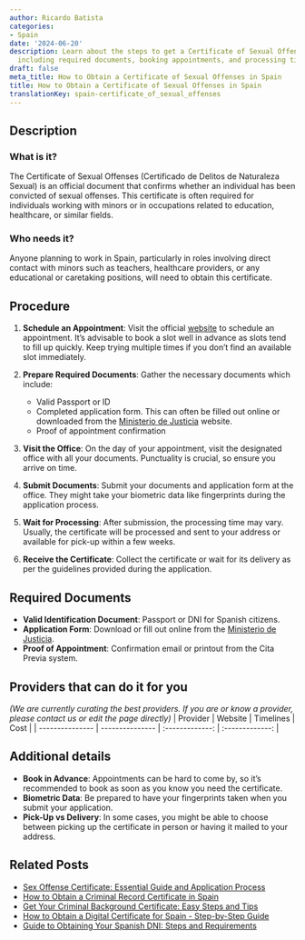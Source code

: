 ```yaml
---
author: Ricardo Batista
categories:
- Spain
date: '2024-06-20'
description: Learn about the steps to get a Certificate of Sexual Offenses in Spain,
  including required documents, booking appointments, and processing times.
draft: false
meta_title: How to Obtain a Certificate of Sexual Offenses in Spain
title: How to Obtain a Certificate of Sexual Offenses in Spain
translationKey: spain-certificate_of_sexual_offenses
---
```





## Description
### What is it?
The Certificate of Sexual Offenses (Certificado de Delitos de Naturaleza Sexual) is an official document that confirms whether an individual has been convicted of sexual offenses. This certificate is often required for individuals working with minors or in occupations related to education, healthcare, or similar fields.

### Who needs it?
Anyone planning to work in Spain, particularly in roles involving direct contact with minors such as teachers, healthcare providers, or any educational or caretaking positions, will need to obtain this certificate.

## Procedure
1. **Schedule an Appointment**: Visit the official [website](https://www.mjusticia.gob.es/es/ciudadania/tramites/certificado-delitos) to schedule an appointment. It’s advisable to book a slot well in advance as slots tend to fill up quickly. Keep trying multiple times if you don’t find an available slot immediately.

2. **Prepare Required Documents**: Gather the necessary documents which include:
   - Valid Passport or ID
   - Completed application form. This can often be filled out online or downloaded from the [Ministerio de Justicia](https://www.mjusticia.gob.es) website.
   - Proof of appointment confirmation

3. **Visit the Office**: On the day of your appointment, visit the designated office with all your documents. Punctuality is crucial, so ensure you arrive on time.

4. **Submit Documents**: Submit your documents and application form at the office. They might take your biometric data like fingerprints during the application process.

5. **Wait for Processing**: After submission, the processing time may vary. Usually, the certificate will be processed and sent to your address or available for pick-up within a few weeks.

6. **Receive the Certificate**: Collect the certificate or wait for its delivery as per the guidelines provided during the application.

## Required Documents
- **Valid Identification Document**: Passport or DNI for Spanish citizens.
- **Application Form**: Download or fill out online from the [Ministerio de Justicia](https://www.mjusticia.gob.es/es/ciudadania/tramites/certificado-delitos).
- **Proof of Appointment**: Confirmation email or printout from the Cita Previa system.

## Providers that can do it for you
_(We are currently curating the best providers. If you are or know a provider, please contact us or edit the page directly)_
| Provider        |     Website     |     Timelines    |       Cost      |
| --------------- | --------------- |  :-------------: | :-------------: |

## Additional details
- **Book in Advance**: Appointments can be hard to come by, so it’s recommended to book as soon as you know you need the certificate.
- **Biometric Data**: Be prepared to have your fingerprints taken when you submit your application.
- **Pick-Up vs Delivery**: In some cases, you might be able to choose between picking up the certificate in person or having it mailed to your address.



## Related Posts

- [Sex Offense Certificate: Essential Guide and Application Process](https://tramitit.com/guides/spain/sex_offense_certificate_request/)
- [How to Obtain a Criminal Record Certificate in Spain](https://tramitit.com/guides/spain/criminal_record_certificate/)
- [Get Your Criminal Background Certificate: Easy Steps and Tips](https://tramitit.com/guides/spain/criminal_background_certificate_request/)
- [How to Obtain a Digital Certificate for Spain - Step-by-Step Guide](https://tramitit.com/guides/spain/digital_certificate_application/)
- [Guide to Obtaining Your Spanish DNI: Steps and Requirements](https://tramitit.com/guides/spain/id_card_application/)